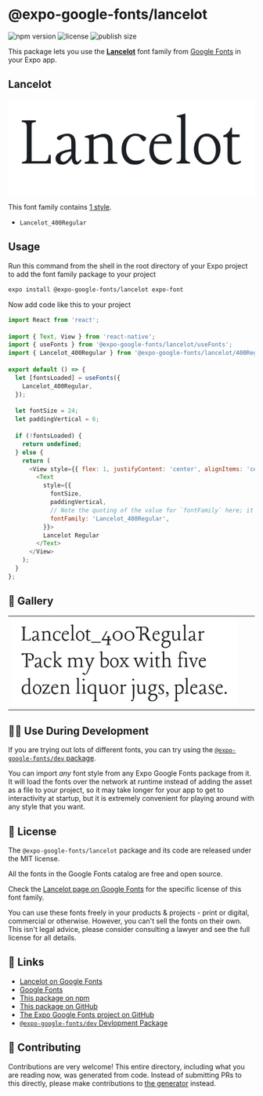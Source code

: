 # @expo-google-fonts/lancelot

![npm version](https://flat.badgen.net/npm/v/@expo-google-fonts/lancelot)
![license](https://flat.badgen.net/github/license/expo/google-fonts)
![publish size](https://flat.badgen.net/packagephobia/install/@expo-google-fonts/lancelot)

This package lets you use the [**Lancelot**](https://fonts.google.com/specimen/Lancelot) font family from [Google Fonts](https://fonts.google.com/) in your Expo app.

## Lancelot

![Lancelot](./font-family.png)

This font family contains [1 style](#-gallery).

- `Lancelot_400Regular`

## Usage

Run this command from the shell in the root directory of your Expo project to add the font family package to your project
```sh
expo install @expo-google-fonts/lancelot expo-font
```

Now add code like this to your project
```js
import React from 'react';

import { Text, View } from 'react-native';
import { useFonts } from '@expo-google-fonts/lancelot/useFonts';
import { Lancelot_400Regular } from '@expo-google-fonts/lancelot/400Regular';

export default () => {
  let [fontsLoaded] = useFonts({
    Lancelot_400Regular,
  });

  let fontSize = 24;
  let paddingVertical = 6;

  if (!fontsLoaded) {
    return undefined;
  } else {
    return (
      <View style={{ flex: 1, justifyContent: 'center', alignItems: 'center' }}>
        <Text
          style={{
            fontSize,
            paddingVertical,
            // Note the quoting of the value for `fontFamily` here; it expects a string!
            fontFamily: 'Lancelot_400Regular',
          }}>
          Lancelot Regular
        </Text>
      </View>
    );
  }
};

```

## 🔡 Gallery


||||
|-|-|-|
|![Lancelot_400Regular](.//400Regular/Lancelot_400Regular.ttf.png)||||


## 👩‍💻 Use During Development

If you are trying out lots of different fonts, you can try using the [`@expo-google-fonts/dev` package](https://github.com/freeboub/google-fonts/tree/master/font-packages/dev#readme).

You can import *any* font style from any Expo Google Fonts package from it. It will load the fonts
over the network at runtime instead of adding the asset as a file to your project, so it may take longer
for your app to get to interactivity at startup, but it is extremely convenient
for playing around with any style that you want.

## 📖 License

The `@expo-google-fonts/lancelot` package and its code are released under the MIT license.

All the fonts in the Google Fonts catalog are free and open source.

Check the [Lancelot page on Google Fonts](https://fonts.google.com/specimen/Lancelot) for the specific license of this font family.

You can use these fonts freely in your products & projects - print or digital, commercial or otherwise. However, you can't sell the fonts on their own. This isn't legal advice, please consider consulting a lawyer and see the full license for all details.

## 🔗 Links

- [Lancelot on Google Fonts](https://fonts.google.com/specimen/Lancelot)
- [Google Fonts](https://fonts.google.com/)
- [This package on npm](https://www.npmjs.com/package/@expo-google-fonts/lancelot)
- [This package on GitHub](https://github.com/freeboub/google-fonts/tree/master/font-packages/lancelot)
- [The Expo Google Fonts project on GitHub](https://github.com/freeboub/google-fonts)
- [`@expo-google-fonts/dev` Devlopment Package](https://github.com/freeboub/google-fonts/tree/master/font-packages/dev)

## 🤝 Contributing

Contributions are very welcome! This entire directory, including what you are reading now, was generated from code. Instead of submitting PRs to this directly, please make contributions to [the generator](https://github.com/freeboub/google-fonts/tree/master/packages/generator) instead.
